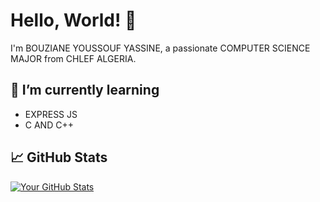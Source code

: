 # Hello, World! 👋

I'm BOUZIANE YOUSSOUF YASSINE, a passionate COMPUTER SCIENCE MAJOR from CHLEF ALGERIA.

## 🌱 I’m currently learning

- EXPRESS JS
- C AND C++

## 📈 GitHub Stats

[![Your GitHub Stats](https://github-readme-stats.vercel.app/api?username=yacine2005b&show_icons=true&count_private=true)](https://github.com/yacine2005b)

